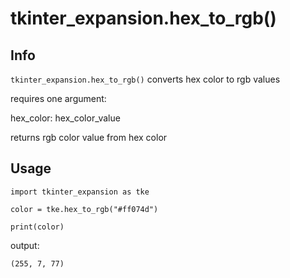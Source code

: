 # tkinter_expansion.hex_to_rgb()

## Info

`tkinter_expansion.hex_to_rgb()` converts hex color to rgb values

requires one argument:

hex_color: hex_color_value

returns rgb color value from hex color

## Usage

```
import tkinter_expansion as tke

color = tke.hex_to_rgb("#ff074d")

print(color)
```
output:
```
(255, 7, 77)
```